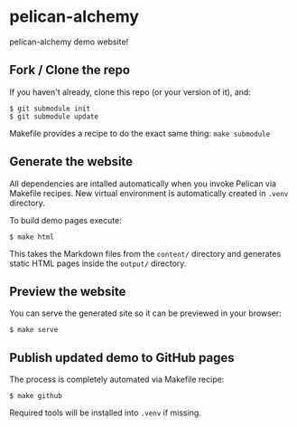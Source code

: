 # pelican-alchemy

pelican-alchemy demo website!

## Fork / Clone the repo

If you haven't already, clone this repo (or your version of it), and:

    $ git submodule init
    $ git submodule update

Makefile provides a recipe to do the exact same thing: `make submodule`

## Generate the website

All dependencies are intalled automatically when you invoke Pelican via
Makefile recipes. New virtual environment is automatically created in `.venv`
directory.

To build demo pages execute:

    $ make html

This takes the Markdown files from the `content/` directory and generates static HTML pages inside the `output/` directory.

## Preview the website

You can serve the generated site so it can be previewed in your browser:

    $ make serve


## Publish updated demo to GitHub pages

The process is completely automated via Makefile recipe:

    $ make github

Required tools will be installed into `.venv` if missing.
